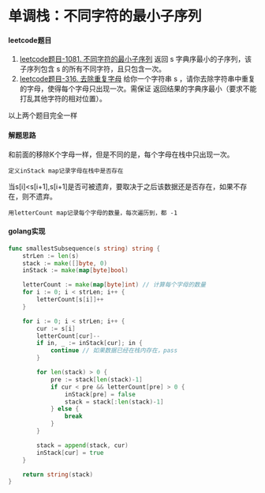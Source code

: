 # 单调栈：不同字符的最小子序列


#### leetcode题目
1. [leetcode题目-1081. 不同字符的最小子序列](https://leetcode.cn/problems/smallest-subsequence-of-distinct-characters/description/)
    返回 s 字典序最小的子序列，该子序列包含 s 的所有不同字符，且只包含一次。
2. [leetcode题目-316. 去除重复字母](https://leetcode.cn/problems/remove-duplicate-letters/description/)
    给你一个字符串 s ，请你去除字符串中重复的字母，使得每个字母只出现一次。需保证 返回结果的字典序最小（要求不能打乱其他字符的相对位置）。

以上两个题目完全一样

#### 解题思路
和前面的移除K个字母一样，但是不同的是，每个字母在栈中只出现一次。
```
定义inStack map记录字母在栈中是否存在
```
当s[i]<s[i+1],s[i+1]是否可被遗弃，要取决于之后该数据还是否存在，如果不存在，则不遗弃。
```
用letterCount map记录每个字母的数量，每次遍历到，都 -1
```

#### golang实现
```go
func smallestSubsequence(s string) string {
	strLen := len(s)
	stack := make([]byte, 0)
	inStack := make(map[byte]bool)

	letterCount := make(map[byte]int) // 计算每个字母的数量
	for i := 0; i < strLen; i++ {
		letterCount[s[i]]++
	}

	for i := 0; i < strLen; i++ {
		cur := s[i]
        letterCount[cur]--
		if in, _ := inStack[cur]; in {
			continue // 如果数据已经在栈内存在，pass
		}

		for len(stack) > 0 {
			pre := stack[len(stack)-1]
			if cur < pre && letterCount[pre] > 0 {
				inStack[pre] = false
				stack = stack[:len(stack)-1]
			} else {
				break
			}
		}

		stack = append(stack, cur)
		inStack[cur] = true
	}

	return string(stack)
}

```